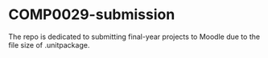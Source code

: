 # COMP0029-submission

The repo is dedicated to submitting final-year projects to Moodle due to the file size of .unitpackage.
